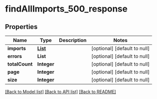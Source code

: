 # findAllImports_500_response
## Properties

| Name | Type | Description | Notes |
|------------ | ------------- | ------------- | -------------|
| **imports** | [**List**](Import.md) |  | [optional] [default to null] |
| **errors** | **List** |  | [optional] [default to null] |
| **totalCount** | **Integer** |  | [optional] [default to null] |
| **page** | **Integer** |  | [optional] [default to null] |
| **size** | **Integer** |  | [optional] [default to null] |

[[Back to Model list]](../README.md#documentation-for-models) [[Back to API list]](../README.md#documentation-for-api-endpoints) [[Back to README]](../README.md)


